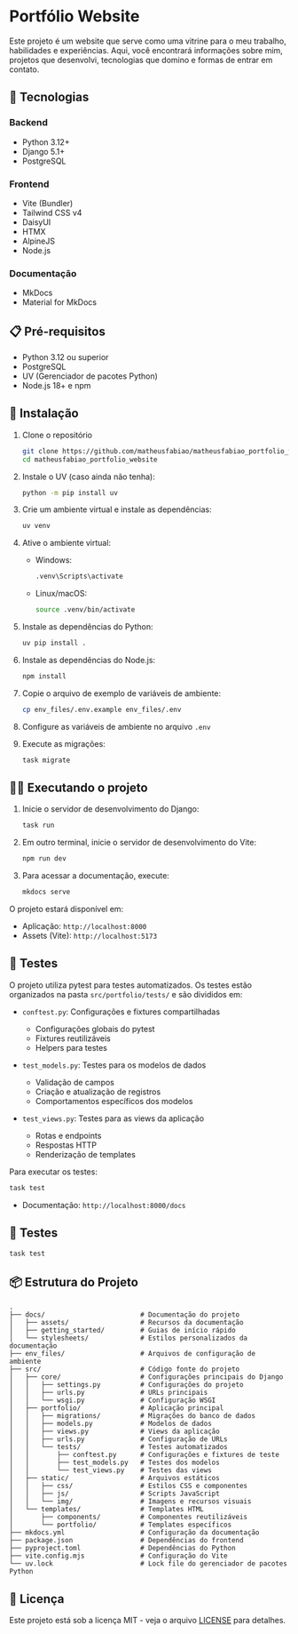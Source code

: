 # Portfólio Website

Este projeto é um website que serve como uma vitrine para o meu trabalho, habilidades e experiências. Aqui, você encontrará informações sobre mim, projetos que desenvolvi, tecnologias que domino e formas de entrar em contato.

## 🚀 Tecnologias

### Backend
- Python 3.12+
- Django 5.1+
- PostgreSQL

### Frontend
- Vite (Bundler)
- Tailwind CSS v4
- DaisyUI
- HTMX
- AlpineJS
- Node.js

### Documentação
- MkDocs
- Material for MkDocs

## 📋 Pré-requisitos

- Python 3.12 ou superior
- PostgreSQL
- UV (Gerenciador de pacotes Python)
- Node.js 18+ e npm

## 🔧 Instalação

1. Clone o repositório
   ```bash
   git clone https://github.com/matheusfabiao/matheusfabiao_portfolio_website.git
   cd matheusfabiao_portfolio_website
   ```

2. Instale o UV (caso ainda não tenha):
   ```bash
   python -m pip install uv
   ```

3. Crie um ambiente virtual e instale as dependências:
   ```bash
   uv venv
   ```

4. Ative o ambiente virtual:
   - Windows:
     ```bash
     .venv\Scripts\activate
     ```
   - Linux/macOS:
     ```bash
     source .venv/bin/activate
     ```

5. Instale as dependências do Python:
   ```bash
   uv pip install .
   ```

6. Instale as dependências do Node.js:
   ```bash
   npm install
   ```

7. Copie o arquivo de exemplo de variáveis de ambiente:
   ```bash
   cp env_files/.env.example env_files/.env
   ```

8. Configure as variáveis de ambiente no arquivo `.env`

9. Execute as migrações:
   ```bash
   task migrate
   ```

## 🏃‍♂️ Executando o projeto

1. Inicie o servidor de desenvolvimento do Django:
   ```bash
   task run
   ```

2. Em outro terminal, inicie o servidor de desenvolvimento do Vite:
   ```bash
   npm run dev
   ```

3. Para acessar a documentação, execute:
   ```bash
   mkdocs serve
   ```

O projeto estará disponível em:
- Aplicação: `http://localhost:8000`
- Assets (Vite): `http://localhost:5173`

## 🧪 Testes

O projeto utiliza pytest para testes automatizados. Os testes estão organizados na pasta `src/portfolio/tests/` e são divididos em:

- `conftest.py`: Configurações e fixtures compartilhadas
  - Configurações globais do pytest
  - Fixtures reutilizáveis
  - Helpers para testes

- `test_models.py`: Testes para os modelos de dados
  - Validação de campos
  - Criação e atualização de registros
  - Comportamentos específicos dos modelos

- `test_views.py`: Testes para as views da aplicação
  - Rotas e endpoints
  - Respostas HTTP
  - Renderização de templates

Para executar os testes:
```bash
task test
```
- Documentação: `http://localhost:8000/docs`

## 🧪 Testes

```bash
task test
```

## 📦 Estrutura do Projeto

```
.
├── docs/                        # Documentação do projeto
│   ├── assets/                  # Recursos da documentação
│   ├── getting_started/         # Guias de início rápido
│   └── stylesheets/             # Estilos personalizados da documentação
├── env_files/                   # Arquivos de configuração de ambiente
├── src/                         # Código fonte do projeto
│   ├── core/                    # Configurações principais do Django
│   │   ├── settings.py          # Configurações do projeto
│   │   ├── urls.py              # URLs principais
│   │   └── wsgi.py              # Configuração WSGI
│   ├── portfolio/               # Aplicação principal
│   │   ├── migrations/          # Migrações do banco de dados
│   │   ├── models.py            # Modelos de dados
│   │   ├── views.py             # Views da aplicação
│   │   ├── urls.py              # Configuração de URLs
│   │   └── tests/               # Testes automatizados
│   │       ├── conftest.py      # Configurações e fixtures de teste
│   │       ├── test_models.py   # Testes dos modelos
│   │       └── test_views.py    # Testes das views
│   ├── static/                  # Arquivos estáticos
│   │   ├── css/                 # Estilos CSS e componentes
│   │   ├── js/                  # Scripts JavaScript
│   │   └── img/                 # Imagens e recursos visuais
│   └── templates/               # Templates HTML
│       ├── components/          # Componentes reutilizáveis
│       └── portfolio/           # Templates específicos
├── mkdocs.yml                   # Configuração da documentação
├── package.json                 # Dependências do frontend
├── pyproject.toml               # Dependências do Python
├── vite.config.mjs              # Configuração do Vite
└── uv.lock                      # Lock file do gerenciador de pacotes Python
```

## 📝 Licença

Este projeto está sob a licença MIT - veja o arquivo [LICENSE](LICENSE) para detalhes.